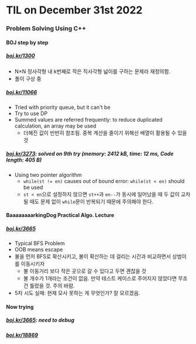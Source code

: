 # **TIL on December 31st 2022**
### Problem Solving Using C++
#### BOJ step by step
##### [boj.kr/1300](../../../Problem%20Solving/boj/Binary%20search/1300-12-23-2022.cpp)
* N×N 정사각형 내 k번째로 작은 직사각형 넓이를 구하는 문제라 재정의함.
* 풀이 구상 중

##### [boj.kr/11066](../../../Problem%20Solving/boj/Dynamic%20programming/11066-12-28-2022.cpp)
* Tried with priority queue, but it can't be
* Try to use DP
* Summed values are referred frequently: to reduce duplicated calculation, an array may be used
  * 더해진 값이 빈번히 참조됨. 중복 계산을 줄이기 위해선 배열이 활용될 수 있을 것

##### [boj.kr/3273](../../../Problem%20Solving/boj/two-pointer/3273-12-31-2022.cpp): solved on 9th try (memory: 2412 kB, time: 12 ms, Code length: 405 B) 
* Using two pointer algorithm
  * `while(st != en)` causes out of bound error: `while(st < en)` should be used
  * `st < en`으로 설정하지 않으면 `st++`과 `en--`가 동시에 일어났을 때 두 값이 교차될 때도 문제 없이 `while`문이 반복되기 때문에 주의해야 한다.

#### BaaaaaaaarkingDog Practical Algo. Lecture
##### [boj.kr/3665](../../../Problem%20Solving/boj/Breadth%20first%20search/5427-12-31-2022.cpp)
* Typical BFS Problem
* OOB means escape
* 불을 먼저 BFS로 확산시키고, 불이 확산하는 데 걸리는 시간과 비교하면서 상범이를 이동시키자
  * 불 이동거리 보다 작은 곳으로 갈 수 있다고 두면 괜찮을 것
  * 불 개수가 1개라는 조건이 없음. 만약 테스트 케이스로 주어지지 않았다면 무조건 틀렸을 것. 주의 바람.
* 5차 시도 실패: 현재 모사 못하는 게 무엇인가? 잘 모르겠음.

#### Now trying
##### [boj.kr/3665](../../../Problem%20Solving/boj/Topological%20sorting/3665-12-28-2022.cpp): need to debug
##### [boj.kr/18869](../../../Problem%20Solving/boj/Binary%20search/18869-08-29-2022.cpp)